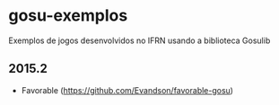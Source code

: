 gosu-exemplos
=============

Exemplos de jogos desenvolvidos no IFRN usando a biblioteca Gosulib

2015.2
------
  - Favorable (https://github.com/Evandson/favorable-gosu)
